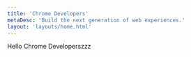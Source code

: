```yaml
---
title: 'Chrome Developers'
metaDesc: 'Build the next generation of web experiences.'
layout: 'layouts/home.html'
---
```


Hello Chrome Developerszzz